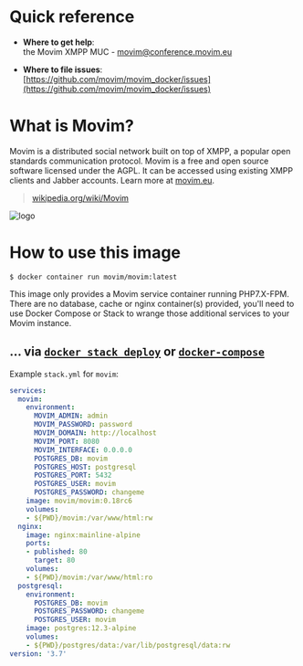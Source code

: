 # Quick reference

-	**Where to get help**:  
	the Movim XMPP MUC - movim@conference.movim.eu

-	**Where to file issues**:  
	[https://github.com/movim/movim_docker/issues](https://github.com/movim/movim_docker/issues)

# What is Movim?

Movim is a distributed social network built on top of XMPP, a popular open standards communication protocol. Movim is a free and open source software licensed under the AGPL. It can be accessed using existing XMPP clients and Jabber accounts. Learn more at [movim.eu](https://movim.eu/).

> [wikipedia.org/wiki/Movim](https://en.wikipedia.org/wiki/Movim)

![logo](https://upload.wikimedia.org/wikipedia/commons/thumb/e/e8/Movim-logo.svg/354px-Movim-logo.svg.png)

# How to use this image

```console
$ docker container run movim/movim:latest
```

This image only provides a Movim service container running PHP7.X-FPM. There are no database, cache or nginx container(s) provided, you'll need to use Docker Compose or Stack to wrange those additional services to your Movim instance.

## ... via [`docker stack deploy`](https://docs.docker.com/engine/reference/commandline/stack_deploy/) or [`docker-compose`](https://github.com/docker/compose)

Example `stack.yml` for `movim`:

```yaml
services:
  movim:
    environment:
      MOVIM_ADMIN: admin
      MOVIM_PASSWORD: password
      MOVIM_DOMAIN: http://localhost
      MOVIM_PORT: 8080
      MOVIM_INTERFACE: 0.0.0.0
      POSTGRES_DB: movim
      POSTGRES_HOST: postgresql
      POSTGRES_PORT: 5432
      POSTGRES_USER: movim
      POSTGRES_PASSWORD: changeme
    image: movim/movim:0.18rc6
    volumes:
    - ${PWD}/movim:/var/www/html:rw
  nginx:
    image: nginx:mainline-alpine
    ports:
    - published: 80
      target: 80
    volumes:
    - ${PWD}/movim:/var/www/html:ro
  postgresql:
    environment:
      POSTGRES_DB: movim
      POSTGRES_PASSWORD: changeme
      POSTGRES_USER: movim
    image: postgres:12.3-alpine
    volumes:
    - ${PWD}/postgres/data:/var/lib/postgresql/data:rw
version: '3.7'
```
